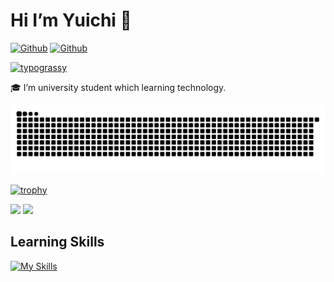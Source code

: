 # Hi I’m Yuichi 👋

[![Github](https://img.shields.io/badge/--FFFFFF?style=social&logo=github&label=Follow%20kawau1)](https://github.com/kawau1)
[![Github](https://img.shields.io/badge/--FFFFFF?style=social&logo=githubsponsors&label=Sponsor%20kawau1)](https://github.com/sponsors/kawau1)


<!--
**kawau1/kawau1** is a ✨ _special_ ✨ repository because its `README.md` (this file) appears on your GitHub profile.

Here are some ideas to get you started:

- 🔭 I’m currently working on ...
- 🌱 I’m currently learning ...
- 👯 I’m looking to collaborate on ...
- 🤔 I’m looking for help with ...
- 💬 Ask me about ...
- 📫 How to reach me: ...
- 😄 Pronouns: ...
- ⚡ Fun fact: ...
-->

[![typograssy](https://typograssy.deno.dev/api?text=Stay%20Hungry,%20Stay%20Foolish.&l1=36c5f0&l2=ecb22e&l3=2eb67d&l4=e01e5a&frame=ffffff&comment=)](https://github.com/kawarimidoll/typograssy)

🎓 I’m university student which learning technology.


<picture>
  <source media="(prefers-color-scheme: dark)" srcset="https://raw.githubusercontent.com/kawau1/kawau1/output/github-contribution-grid-snake-dark.svg">
  <source media="(prefers-color-scheme: light)" srcset="https://raw.githubusercontent.com/kawau1/kawau1/output/github-contribution-grid-snake.svg">
  <img alt="github contribution grid snake animation" src="https://raw.githubusercontent.com/kawau1/kawau1/output/github-contribution-grid-snake.svg">
</picture>


[![trophy](https://github-profile-trophy.vercel.app/?username=kawau1&column=-1&theme=buddhism)](https://github.com/ryo-ma/github-profile-trophy)


<picture>
  <source
    srcset="https://github-readme-stats.vercel.app/api?username=kawau1&show_icons=true&theme=dark"
    media="(prefers-color-scheme: dark)"
  />
  <source
    srcset="https://github-readme-stats.vercel.app/api?username=kawau1&show_icons=true&theme=light"
    media="(prefers-color-scheme: light), (preferred colour scheme: no preference)"
  />
  <img src="https://github-readme-stats.vercel.app/api?username=kawau1" />
</picture>


<picture>
  <source
    srcset="https://github-readme-stats.vercel.app/api/top-langs/?username=kawau1&layout=compact&theme=dark"
    media="(prefers-color-scheme: dark)"
  />
  <source
    srcset="https://github-readme-stats.vercel.app/api/top-langs/?username=kawau1&layout=compact&theme=light"
    media="(prefers-color-scheme: light), (preferred colour scheme: no preference)"
  />
  <img src="https://github-readme-stats.vercel.app/api?username=kawau1" />
</picture>


## Learning Skills
<!-- https://simpleicons.org/ -->
[![My Skills](https://skillicons.dev/icons?i=c,cpp,java,swift,python,ruby,rails,html,css,js,bootstrap,jquery,django,docker,wordpress,unity,raspberrypi,git,github,visualstudio,vscode,vim)](https://skillicons.dev)
